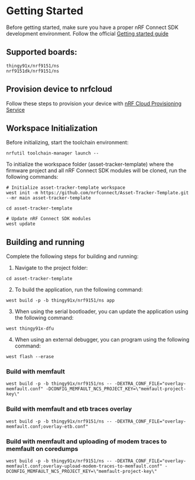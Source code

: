 # Getting Started

Before getting started, make sure you have a proper nRF Connect SDK development environment. Follow the official [Getting started guide](https://docs.nordicsemi.com/bundle/ncs-latest/page/nrf/installation.html)

## Supported boards:
```
thingy91x/nrf9151/ns
nrf9151dk/nrf9151/ns
```

## Provision device to nrfcloud
Follow these steps to provision your device with [nRF Cloud Provisioning Service](https://docs.nordicsemi.com/bundle/ncs-latest/page/nrf/samples/cellular/nrf_cloud_multi_service/README.html#nrf-cloud-multi-service-provisioning-service)

## Workspace Initialization
Before initializing, start the toolchain environment:
```shell
nrfutil toolchain-manager launch --
```

To initialize the workspace folder (asset-tracker-template) where the firmware project and all nRF Connect SDK modules will be cloned, run the following commands:
```shell
# Initialize asset-tracker-template workspace
west init -m https://github.com/nrfconnect/Asset-Tracker-Template.git --mr main asset-tracker-template

cd asset-tracker-template

# Update nRF Connect SDK modules
west update
```

## Building and running
Complete the following steps for building and running:

1. Navigate to the project folder:
```shell
cd asset-tracker-template
```

2. To build the application, run the following command:
```shell
west build -p -b thingy91x/nrf9151/ns app
```

3. When using the serial bootloader, you can update the application using the following command:
```shell
west thingy91x-dfu
```

4. When using an external debugger, you can program using the following command:
```shell
west flash --erase
```

### Build with memfault
```shell
west build -p -b thingy91x/nrf9151/ns -- -DEXTRA_CONF_FILE="overlay-memfault.conf" -DCONFIG_MEMFAULT_NCS_PROJECT_KEY=\"memfault-project-key\"
```

### Build with memfault and etb traces overlay
```shell
west build -p -b thingy91x/nrf9151/ns -- -DEXTRA_CONF_FILE="overlay-memfault.conf;overlay-etb.conf"
```

### Build with memfault and uploading of modem traces to memfault on coredumps
```shell
west build -p -b thingy91x/nrf9151/ns -- -DEXTRA_CONF_FILE="overlay-memfault.conf;overlay-upload-modem-traces-to-memfault.conf" -DCONFIG_MEMFAULT_NCS_PROJECT_KEY=\"memfault-project-key\"
```
